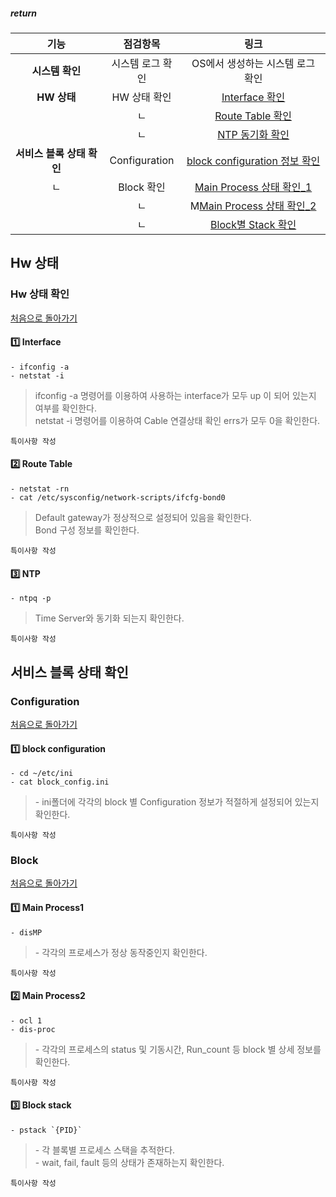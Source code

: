 ##### return  
기능 | 점검항목 | 링크 |  
:---: | :---: | :---: | 
| **시스템 확인** | 시스템 로그 확인 | OS에서 생성하는 시스템 로그 확인 | 
| **HW 상태** | HW 상태 확인 | <a href ="#interface">Interface 확인</a>   | 
| | ㄴ | [Route Table 확인](#route-table)    | 		
| | ㄴ | [NTP 동기화 확인](#ntp) | 
| **서비스 블록 상태 확인** | Configuration | [block configuration 정보 확인](#block-configuration) | 
| ㄴ | Block 확인 | [Main Process 상태 확인_1](#main-process1) | 
| | ㄴ | M[Main Process 상태 확인_2](#main-process2)  |
| | ㄴ | [Block별 Stack 확인](#block-stack) | 



## Hw 상태
### Hw 상태 확인
[처음으로 돌아가기](#return)  
#### 1️⃣ Interface
    - ifconfig -a
    - netstat -i
  <blockquote>ifconfig -a 명령어를 이용하여 사용하는 interface가 모두 up 이 되어 있는지 여부를 확인한다.<br>netstat -i 명령어를 이용하여 Cable 연결상태 확인 errs가 모두 0을 확인한다.</blockquote>  
  
  ```
  특이사항 작성
  ```

  
#### 2️⃣ Route Table
    - netstat -rn
    - cat /etc/sysconfig/network-scripts/ifcfg-bond0
  <blockquote>Default gateway가 정상적으로 설정되어 있음을 확인한다.<br>Bond 구성 정보를 확인한다.</blockquote>    

  ```
  특이사항 작성
  ```
  
#### 3️⃣ NTP
    - ntpq -p
  <blockquote>Time Server와 동기화 되는지 확인한다.</blockquote> 
  
  ```
  특이사항 작성
  ```


## 서비스 블록 상태 확인
### Configuration
[처음으로 돌아가기](#return)  
#### 1️⃣ block configuration
    - cd ~/etc/ini
    - cat block_config.ini
  <blockquote>- ini폴더에 각각의 block 별 Configuration 정보가 적절하게 설정되어 있는지 확인한다.</blockquote>

  ```
  특이사항 작성
  ```


### Block
[처음으로 돌아가기](#return)  
#### 1️⃣ Main Process1
    - disMP
  <blockquote>- 각각의 프로세스가 정상 동작중인지 확인한다.</blockquote>

  ```
  특이사항 작성
  ```


#### 2️⃣ Main Process2
    - ocl 1
    - dis-proc
  <blockquote>- 각각의 프로세스의 status 및 기동시간, Run_count 등 block 별 상세 정보를 확인한다.</blockquote>

  ```
  특이사항 작성
  ```

  
#### 3️⃣ Block stack  
    - pstack `{PID}`
  <blockquote>- 각 블록별 프로세스 스택을 추적한다.<br>- wait, fail, fault 등의 상태가 존재하는지 확인한다.</blockquote>

  ```
  특이사항 작성
  ```


  
